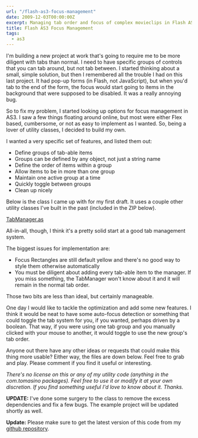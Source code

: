 ```yaml
---
url: "/flash-as3-focus-management"
date: 2009-12-03T00:00:00Z
excerpt: Managing tab order and focus of complex movieclips in Flash AS3.
title: Flash AS3 Focus Management
tags:
  - as3
---
```


I'm building a new project at work that's going to require me to be more
diligent with tabs than normal. I need to have specific groups of
controls that you can tab around, but not tab between. I started
thinking about a small, simple solution, but then I remembered all the
trouble I had on this last project. It had pop-up forms (in Flash, not
JavaScript), but when you'd tab to the end of the form, the focus would
start going to items in the background that were supposed to be
disabled. It was a really annoying bug.

So to fix my problem, I started looking up options for focus management
in AS3. I saw a few things floating around online, but most were either
Flex based, cumbersome, or not as easy to implement as I wanted. So,
being a lover of utility classes, I decided to build my own.

I wanted a very specific set of features, and listed them out:

-   Define groups of tab-able items
-   Groups can be defined by any object, not just a string name
-   Define the order of items within a group
-   Allow items to be in more than one group
-   Maintain one active group at a time
-   Quickly toggle between groups
-   Clean up nicely

Below is the class I came up with for my first draft. It uses a couple
other utility classes I've built in the past (included in the ZIP
below).

[TabManager.as](//github.com/jamestomasino/tomasino/blob/master/org/tomasino/accessibility/TabManager.as)

All-in-all, though, I think it's a pretty solid start at a good tab
management system.

The biggest issues for implementation are:

-   Focus Rectangles are still default yellow and there's no good way to
    style them otherwise automatically
-   You must be diligent about adding every tab-able item to the
    manager. If you miss something, the TabManager won't know about it
    and it will remain in the normal tab order.

Those two bits are less than ideal, but certainly manageable.

One day I would like to tackle the optimization and add some new
features. I think it would be neat to have some auto-focus detection or
something that could toggle the tab system for you, if you wanted,
perhaps driven by a boolean. That way, if you were using one tab group
and you manually clicked with your mouse to another, it would toggle to
use the new group's tab order.

Anyone out there have any other ideas or requests that could make this
thing more usable? Either way, the files are down below. Feel free to
grab and play. Please comment if you find it useful or interesting.

*There's no license on this or any of my
utility code (anything in the com.tomasino packages). Feel free to use
it or modify it at your own discretion. If you find something useful I'd
love to know about it. Thanks.*

**UPDATE:** I've done some surgery to
the class to remove the excess dependencies and fix a few bugs. The
example project will be updated shortly as well.

**Update:** Please make sure
to get the latest version of this code from my [github
repository][].

  [github repository]: //github.com/jamestomasino/tomasino/blob/master/org/tomasino/accessibility/TabManager.as
